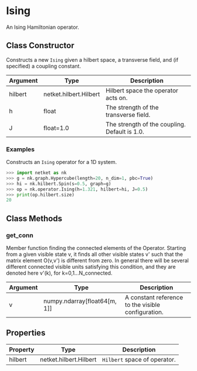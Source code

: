 # Ising
An Ising Hamiltonian operator.

## Class Constructor
Constructs a new ``Ising`` given a hilbert space, a transverse field,
and (if specified) a coupling constant.

|Argument|         Type         |                 Description                 |
|--------|----------------------|---------------------------------------------|
|hilbert |netket.hilbert.Hilbert|Hilbert space the operator acts on.          |
|h       |float                 |The strength of the transverse field.        |
|J       |float=1.0             |The strength of the coupling. Default is 1.0.|


### Examples
Constructs an ``Ising`` operator for a 1D system.

```python
>>> import netket as nk
>>> g = nk.graph.Hypercube(length=20, n_dim=1, pbc=True)
>>> hi = nk.hilbert.Spin(s=0.5, graph=g)
>>> op = nk.operator.Ising(h=1.321, hilbert=hi, J=0.5)
>>> print(op.hilbert.size)
20

```



## Class Methods 
### get_conn
Member function finding the connected elements of the Operator. Starting
from a given visible state v, it finds all other visible states v' such
that the matrix element O(v,v') is different from zero. In general there
will be several different connected visible units satisfying this
condition, and they are denoted here v'(k), for k=0,1...N_connected.

|Argument|            Type            |                   Description                    |
|--------|----------------------------|--------------------------------------------------|
|v       |numpy.ndarray[float64[m, 1]]|A constant reference to the visible configuration.|


## Properties

|Property|         Type         |          Description          |
|--------|----------------------|-------------------------------|
|hilbert |netket.hilbert.Hilbert| ``Hilbert`` space of operator.|

